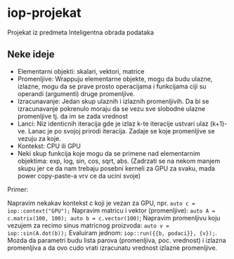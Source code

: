 # iop-projekat
Projekat iz predmeta Inteligentna obrada podataka

## Neke ideje

- Elementarni objekti: skalari, vektori, matrice
- Promenljive: Wrappuju elementarne objekte, mogu da budu ulazne, izlazne, mogu da se prave prosto operacijama i funkcijama ciji su operandi (argumenti) druge promenljive.
- Izracunavanje: Jedan skup ulaznih i izlaznih promenljivih. Da bi se izracunavanje pokrenulo moraju da se vezu sve slobodne ulazne promenljive tj. da im se zada vrednost
- Lanci: Niz identicnih iteracija gde je izlaz k-te iteracije ustvari ulaz (k+1)-ve. Lanac je po svojoj prirodi iteracija. Zadaje se koje promenljive se vezuju za koje.
- Kontekst: CPU ili GPU
- Neki skup funkcija koje mogu da se primene nad elementarnim objektima: exp, log, sin, cos, sqrt, abs. (Zadrzati se na nekom manjem skupu jer ce da nam trebaju posebni kerneli za GPU za svaku, mada power copy-paste-a vrv ce da ucini svoje)

Primer:

Napravim nekakav kontekst c koji je vezan za GPU, npr. `auto c = iop::context("GPU");`
Napravim matricu i vektor (promenljive): `auto A = c.matrix(100, 100); auto b = c.vector(100)`;
Napravim promenljivu koju vezujem za recimo sinus matricnog proizvoda: `auto v = iop::sin(A.dot(b));`
Evaluiram jednom: `iop::run({{b, podaci}}, {v});`. Mozda da parametri budu lista parova (promenljiva, poc. vrednost) i izlazna promenljiva a da ovo cudo vrati izracunatu vrednost izlazne promenljive.
